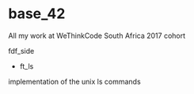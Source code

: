 # base_42
All my work at WeThinkCode South Africa 2017 cohort

fdf_side

* ft_ls 

implementation of the unix ls commands

